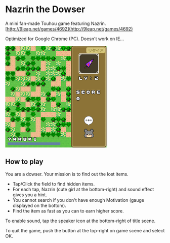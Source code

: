 # Nazrin the Dowser
A mini fan-made Touhou game featuring Nazrin.  
[http://9leap.net/games/4692](http://9leap.net/games/4692)

Optimized for Google Chrome (PC). Doesn't work on IE...

![screenshot](https://raw.githubusercontent.com/pentamania/naz-game/master/screenshot.png)

## How to play
You are a dowser. Your mission is to find out the lost items.

* Tap/Click the field to find hidden items.
* For each tap, Nazrin (cute girl at the bottom-right) and sound effect gives you a hint.
* You cannot search if you don't have enough Motivation (gauge displayed on the bottom).
* Find the item as fast as you can to earn higher score.

To enable sound, tap the speaker icon at the bottom-right of title scene.

To quit the game, push the button at the top-right on game scene and select OK.
